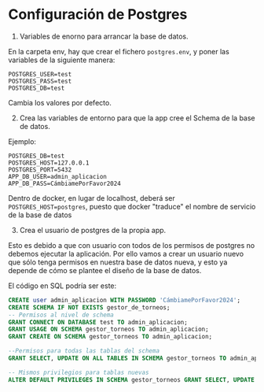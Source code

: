 # Configuración de Postgres
1. Variables de enorno para arrancar la base de datos.

En la carpeta env, hay que crear el fichero `postgres.env`, y poner las variables de la siguiente manera:
```
POSTGRES_USER=test
POSTGRES_PASS=test
POSTGRES_DB=test
```
Cambia los valores por defecto.

2. Crea las variables de entorno para que la app cree el Schema de la base de datos.

Ejemplo:

```
POSTGRES_DB=test
POSTGRES_HOST=127.0.0.1
POSTGRES_PORT=5432
APP_DB_USER=admin_aplicacion
APP_DB_PASS=CámbiamePorFavor2024
```
Dentro de docker, en lugar de localhost, deberá ser `POSTGRES_HOST=postgres`, puesto que docker "traduce" el nombre de servicio de la base de datos

3. Crea el usuario de postgres de la propia app.

Esto es debido a que con usuario con todos de los permisos de postgres no debemos ejecutar la aplicación.
Por ello vamos a crear un usuario nuevo que sólo tenga permisos en nuestra base de datos nueva, y esto ya depende de cómo se plantee el diseño de la base de datos.

El código en SQL podría ser este:
```SQL
CREATE user admin_aplicacion WITH PASSWORD 'CámbiamePorFavor2024';
CREATE SCHEMA IF NOT EXISTS gestor_de_torneos;
-- Permisos al nivel de schema
GRANT CONNECT ON DATABASE test TO admin_aplicacion;
GRANT USAGE ON SCHEMA gestor_torneos TO admin_aplicacion;
GRANT CREATE ON SCHEMA gestor_torneos TO admin_aplicacion;

--Permisos para todas las tablas del schema
GRANT SELECT, UPDATE ON ALL TABLES IN SCHEMA gestor_torneos TO admin_aplicacion;

-- Mismos privilegios para tablas nuevas
ALTER DEFAULT PRIVILEGES IN SCHEMA gestor_torneos GRANT SELECT, UPDATE ON TABLES TO admin_aplicacion;
```